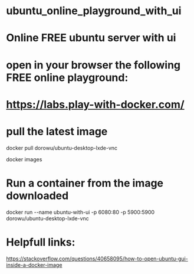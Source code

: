 # ubuntu_online_playground_with_ui 
# Online FREE ubuntu server with ui

# open in your browser the following FREE online playground:
# https://labs.play-with-docker.com/

# pull the latest image
docker pull dorowu/ubuntu-desktop-lxde-vnc

docker images

# Run a container from the image downloaded 
docker run --name ubuntu-with-ui -p 6080:80 -p 5900:5900 dorowu/ubuntu-desktop-lxde-vnc

# Helpfull links:
https://stackoverflow.com/questions/40658095/how-to-open-ubuntu-gui-inside-a-docker-image


